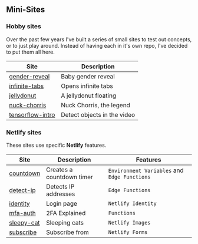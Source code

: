 ## Mini-Sites

### Hobby sites

Over the past few years I've built a series of small sites to test out concepts, or to just play around.
Instead of having each in it's own repo, I've decided to put them all here.

| Site                                    | Description                  |
| --------------------------------------- | ---------------------------- |
| [gender-reveal](./gender-reveal/)       | Baby gender reveal           |
| [infinite-tabs](./infinite-tabs/)       | Opens infinite tabs          |
| [jellydonut](./jellydonut/)             | A jellydonut floating        |
| [nuck-chorris](./nuck-chorris/)         | Nuck Chorris, the legend     |
| [tensorflow-intro](./tensorflow-intro/) | Detect objects in the video  |


### Netlify sites

These sites use specific **Netlify** features.

| Site                                    | Description                  | Features                                     |
| --------------------------------------- | ---------------------------- | -------------------------------------------- |
| [countdown](./countdown/)               | Creates a countdown timer    | `Environment Variables` and `Edge Functions` |
| [detect-ip](./detect-ip/)               | Detects IP addresses         | `Edge Functions`                             |
| [identity](./identity/)                 | Login page                   | `Netlify Identity`                           |
| [mfa-auth](./mfa-auth/)                 | 2FA Explained                | `Functions`                                  |
| [sleepy-cat](./sleepy-cat/)             | Sleeping cats                | `Netlify Images`                             |
| [subscribe](./subscribe/)               | Subscribe from               | `Netlify Forms`                              |